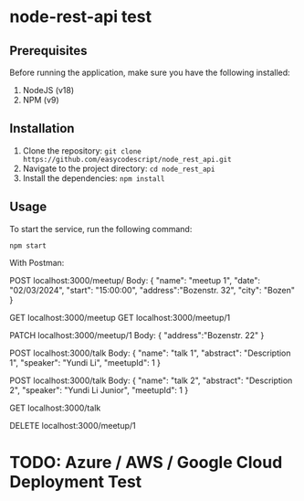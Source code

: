 # node-rest-api test

## Prerequisites
Before running the application, make sure you have the following installed:
1. NodeJS (v18)
2. NPM (v9)

## Installation
1. Clone the repository: `git clone https://github.com/easycodescript/node_rest_api.git`
2. Navigate to the project directory: `cd node_rest_api`
3. Install the dependencies: `npm install`

## Usage

To start the service, run the following command:
```shell
npm start
```

With Postman:

POST localhost:3000/meetup/
Body:
{
	"name": "meetup 1",
    "date": "02/03/2024",
    "start": "15:00:00",
    "address":"Bozenstr. 32",
    "city": "Bozen"
}

GET localhost:3000/meetup
GET localhost:3000/meetup/1

PATCH localhost:3000/meetup/1
Body:
{
    "address":"Bozenstr. 22"
}

POST localhost:3000/talk
Body:
{
	"name": "talk 1",
    "abstract": "Description 1",
    "speaker": "Yundi Li",
    "meetupId": 1
}

POST localhost:3000/talk
Body:
{
	"name": "talk 2",
    "abstract": "Description 2",
    "speaker": "Yundi Li Junior",
    "meetupId": 1
}

GET localhost:3000/talk

DELETE localhost:3000/meetup/1

# TODO: Azure / AWS / Google Cloud Deployment Test